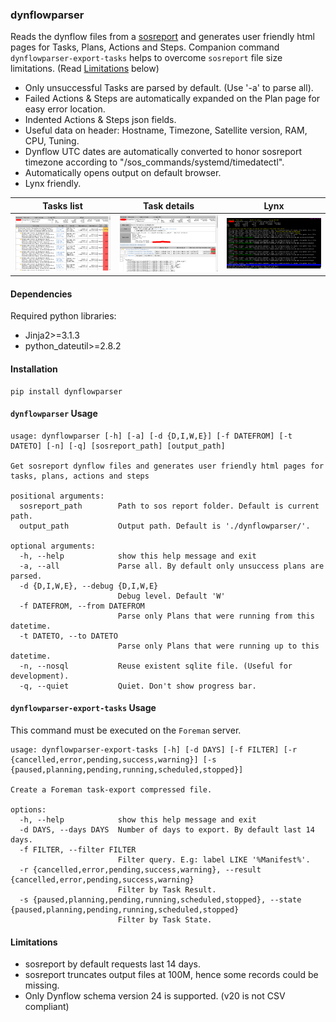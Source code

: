 ### dynflowparser
Reads the dynflow files from a [sosreport](https://github.com/sosreport/sos) and generates user friendly html pages for Tasks, Plans, Actions and Steps.
Companion command `dynflowparser-export-tasks` helps to overcome `sosreport` file size limitations. (Read [Limitations](#limitations) below)

- Only unsuccessful Tasks are parsed by default. (Use '-a' to parse all).
- Failed Actions & Steps are automatically expanded on the Plan page for easy error location.
- Indented Actions & Steps json fields.
- Useful data on header: Hostname, Timezone, Satellite version, RAM, CPU, Tuning.
- Dynflow UTC dates are automatically converted to honor sosreport timezone according to "/sos_commands/systemd/timedatectl".
- Automatically opens output on default browser.
- Lynx friendly.

| Tasks list | Task details | Lynx |
| --- | --- | --- |
| ![](https://raw.githubusercontent.com/pafernanr/dynflowparser/refs/heads/main/docs/files/_screenshot1.png) | ![](https://raw.githubusercontent.com/pafernanr/dynflowparser/refs/heads/main/docs/files/_screenshot2.png) | ![](https://raw.githubusercontent.com/pafernanr/dynflowparser/refs/heads/main/docs/files/_screenshot3.png) |


#### Dependencies
Required python libraries:
- Jinja2>=3.1.3
- python_dateutil>=2.8.2

#### Installation
~~~
pip install dynflowparser
~~~

#### `dynflowparser` Usage
~~~
usage: dynflowparser [-h] [-a] [-d {D,I,W,E}] [-f DATEFROM] [-t DATETO] [-n] [-q] [sosreport_path] [output_path]

Get sosreport dynflow files and generates user friendly html pages for tasks, plans, actions and steps

positional arguments:
  sosreport_path        Path to sos report folder. Default is current path.
  output_path           Output path. Default is './dynflowparser/'.

optional arguments:
  -h, --help            show this help message and exit
  -a, --all             Parse all. By default only unsuccess plans are parsed.
  -d {D,I,W,E}, --debug {D,I,W,E}
                        Debug level. Default 'W'
  -f DATEFROM, --from DATEFROM
                        Parse only Plans that were running from this datetime.
  -t DATETO, --to DATETO
                        Parse only Plans that were running up to this datetime.
  -n, --nosql           Reuse existent sqlite file. (Useful for development).
  -q, --quiet           Quiet. Don't show progress bar.
~~~ 

#### `dynflowparser-export-tasks` Usage
This command must be executed on the `Foreman` server.
~~~
usage: dynflowparser-export-tasks [-h] [-d DAYS] [-f FILTER] [-r {cancelled,error,pending,success,warning}] [-s {paused,planning,pending,running,scheduled,stopped}]

Create a Foreman task-export compressed file.

options:
  -h, --help            show this help message and exit
  -d DAYS, --days DAYS  Number of days to export. By default last 14 days.
  -f FILTER, --filter FILTER
                        Filter query. E.g: label LIKE '%Manifest%'.
  -r {cancelled,error,pending,success,warning}, --result {cancelled,error,pending,success,warning}
                        Filter by Task Result.
  -s {paused,planning,pending,running,scheduled,stopped}, --state {paused,planning,pending,running,scheduled,stopped}
                        Filter by Task State.
~~~

#### Limitations
- sosreport by default requests last 14 days.
- sosreport truncates output files at 100M, hence some records could be missing.
- Only Dynflow schema version 24 is supported. (v20 is not CSV compliant)
